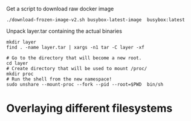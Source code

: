 Get a script to download raw docker image 


[ref_so_pull]:https://stackoverflow.com/a/47624649
[ref_script_pull]:https://raw.githubusercontent.com/moby/moby/master/contrib/download-frozen-image-v2.sh


```
./download-frozen-image-v2.sh busybox-latest-image  busybox:latest
```

Unpack layer.tar containing the actual binaries
```
mkdir layer
find . -name layer.tar | xargs -n1 tar -C layer -xf
```

```
# Go to the directory that will become a new root.
cd layer
# Create directory that will be used to mount /proc/
mkdir proc
# Run the shell from the new namespace!
sudo unshare --mount-proc --fork --pid --root=$PWD  bin/sh
```

# Overlaying different filesystems

